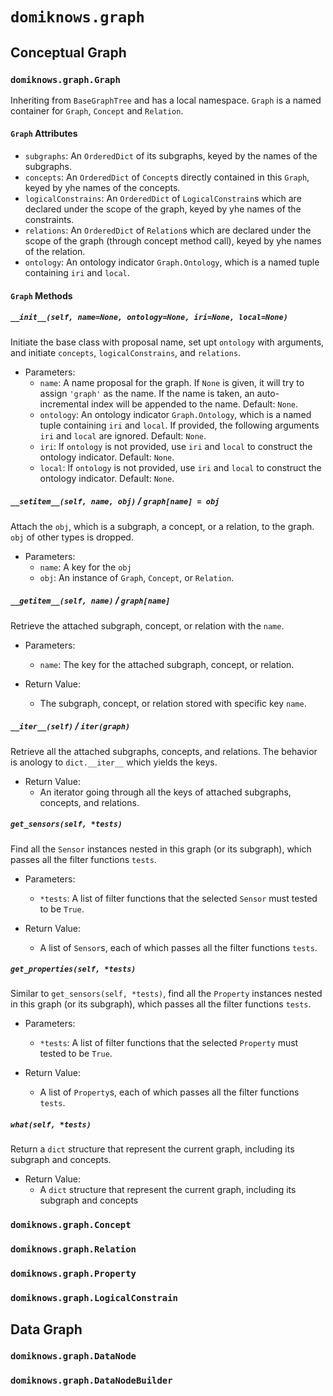 # `domiknows.graph`

## Conceptual Graph

### `domiknows.graph.Graph`

Inheriting from `BaseGraphTree` and has a local namespace.
`Graph` is a named container for `Graph`, `Concept` and `Relation`.

#### `Graph` Attributes

- `subgraphs`: An `OrderedDict` of its subgraphs, keyed by the names of the subgraphs.
- `concepts`: An `OrderedDict` of `Concept`s directly contained in this `Graph`, keyed by yhe names of the concepts.
- `logicalConstrains`: An `OrderedDict` of `LogicalConstrain`s which are declared under the scope of the graph, keyed by yhe names of the constraints.
- `relations`: An `OrderedDict` of `Relation`s which are declared under the scope of the graph (through concept method call), keyed by yhe names of the relation.
- `ontology`: An ontology indicator `Graph.Ontology`, which is a named tuple containing `iri` and `local`.

#### `Graph` Methods

##### `__init__(self, name=None, ontology=None, iri=None, local=None)`

Initiate the base class with proposal name, set upt `ontology` with arguments, and initiate `concepts`, `logicalConstrains`, and `relations`.

- Parameters:
  - `name`: A name proposal for the graph. If `None` is given, it will try to assign `'graph'` as the name. If the name is taken, an auto-incremental index will be appended to the name. Default: `None`.
  - `ontology`: An ontology indicator `Graph.Ontology`, which is a named tuple containing `iri` and `local`. If provided, the following arguments `iri` and `local` are ignored. Default: `None`.
  - `iri`: If `ontology` is not provided, use `iri` and `local` to construct the ontology indicator. Default: `None`.
  - `local`: If `ontology` is not provided, use `iri` and `local` to construct the ontology indicator. Default: `None`.

##### `__setitem__(self, name, obj)` / `graph[name] = obj`

Attach the `obj`, which is a subgraph, a concept, or a relation, to the graph. `obj` of other types is dropped.

- Parameters:
  - `name`: A key for the `obj`
  - `obj`: An instance of `Graph`, `Concept`, or `Relation`.

##### `__getitem__(self, name)` / `graph[name]`

Retrieve the attached subgraph, concept, or relation with the `name`.

- Parameters:
  - `name`: The key for the attached subgraph, concept, or relation.

- Return Value:
  - The subgraph, concept, or relation stored with specific key `name`.

##### `__iter__(self)` / `iter(graph)`

Retrieve all the attached subgraphs, concepts, and relations.
The behavior is anology to `dict.__iter__` which yields the keys.

- Return Value:
  - An iterator going through all the keys of attached subgraphs, concepts, and relations.

##### `get_sensors(self, *tests)`

Find all the `Sensor` instances nested in this graph (or its subgraph), which passes all the filter functions `tests`.

- Parameters:
  - `*tests`: A list of filter functions that the selected `Sensor` must tested to be `True`.

- Return Value:
  - A list of `Sensor`s, each of which passes all the filter functions `tests`.

##### `get_properties(self, *tests)`

Similar to `get_sensors(self, *tests)`, find all the `Property` instances nested in this graph (or its subgraph), which passes all the filter functions `tests`.

- Parameters:
  - `*tests`: A list of filter functions that the selected `Property` must tested to be `True`.

- Return Value:
  - A list of `Property`s, each of which passes all the filter functions `tests`.

##### `what(self, *tests)`

Return a `dict` structure that represent the current graph, including its subgraph and concepts.

- Return Value:
  - A `dict` structure that represent the current graph, including its subgraph and concepts

### `domiknows.graph.Concept`

### `domiknows.graph.Relation`

### `domiknows.graph.Property`

### `domiknows.graph.LogicalConstrain`

## Data Graph

### `domiknows.graph.DataNode`

### `domiknows.graph.DataNodeBuilder`
